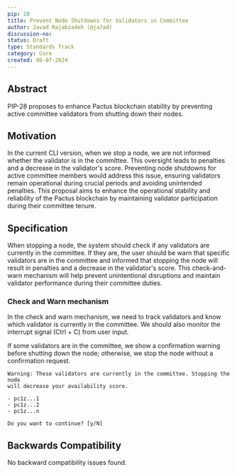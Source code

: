 ```yaml
---
pip: 28
title: Prevent Node Shutdowns for Validators in Committee
author: Javad Rajabzadeh (@ja7ad)
discussion-no:
status: Draft
type: Standards Track
category: Core
created: 06-07-2024
---
```


## Abstract

PIP-28 proposes to enhance Pactus blockchain stability by preventing active committee validators from shutting
down their nodes.

## Motivation

In the current CLI version, when we stop a node, we are not informed whether the validator is in the committee.
This oversight leads to penalties and a decrease in the validator's score. Preventing node shutdowns for active
committee members would address this issue, ensuring validators remain operational during crucial periods and
avoiding unintended penalties. This proposal aims to enhance the operational stability and reliability of the
Pactus blockchain by maintaining validator participation during their committee tenure.

## Specification

When stopping a node, the system should check if any validators are currently in the committee. If they are,
the user should be warn that specific validators are in the committee and informed that stopping the node will
result in penalties and a decrease in the validator's score. This check-and-warn mechanism will help prevent
unintentional disruptions and maintain validator performance during their committee duties.

### Check and Warn mechanism

In the check and warn mechanism, we need to track validators and know which
validator is currently in the committee. We should also monitor the interrupt
signal (Ctrl + C) from user input.

If some validators are in the committee, we show a confirmation warning before
shutting down the node; otherwise, we stop the node without a confirmation
request.

```shell
Warning: These validators are currently in the committee. Stopping the node
will decrease your availability score.

- pc1z...1
- pc1z...2
- pc1z...n

Do you want to continue? [y/N]
```

## Backwards Compatibility

No backward compatibility issues found.
